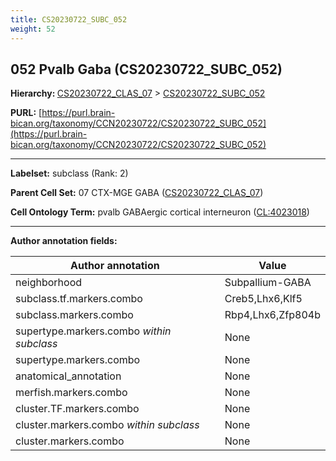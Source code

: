 ```yaml
---
title: CS20230722_SUBC_052
weight: 52
---
```

## 052 Pvalb Gaba (CS20230722_SUBC_052)
<b>Hierarchy: </b>
[CS20230722_CLAS_07](../CS20230722_CLAS_07) >
[CS20230722_SUBC_052](../CS20230722_SUBC_052)

**PURL:** [https://purl.brain-bican.org/taxonomy/CCN20230722/CS20230722_SUBC_052](https://purl.brain-bican.org/taxonomy/CCN20230722/CS20230722_SUBC_052)

---


**Labelset:** subclass (Rank: 2)

**Parent Cell Set:** 07 CTX-MGE GABA ([CS20230722_CLAS_07](../CS20230722_CLAS_07))



**Cell Ontology Term:**  pvalb GABAergic cortical interneuron ([CL:4023018](https://www.ebi.ac.uk/ols/ontologies/cl/terms?obo_id=CL:4023018)) 

[MARKER GENES.]: #


---

[TRANSFERRED ANNOTATIONS.]: #


[AUTHOR ANNOTATION FIELDS.]: #


**Author annotation fields:**

| Author annotation | Value |
|-------------------|-------|
|neighborhood|Subpallium-GABA|
|subclass.tf.markers.combo|Creb5,Lhx6,Klf5|
|subclass.markers.combo|Rbp4,Lhx6,Zfp804b|
|supertype.markers.combo _within subclass_|None|
|supertype.markers.combo|None|
|anatomical_annotation|None|
|merfish.markers.combo|None|
|cluster.TF.markers.combo|None|
|cluster.markers.combo _within subclass_|None|
|cluster.markers.combo|None|
